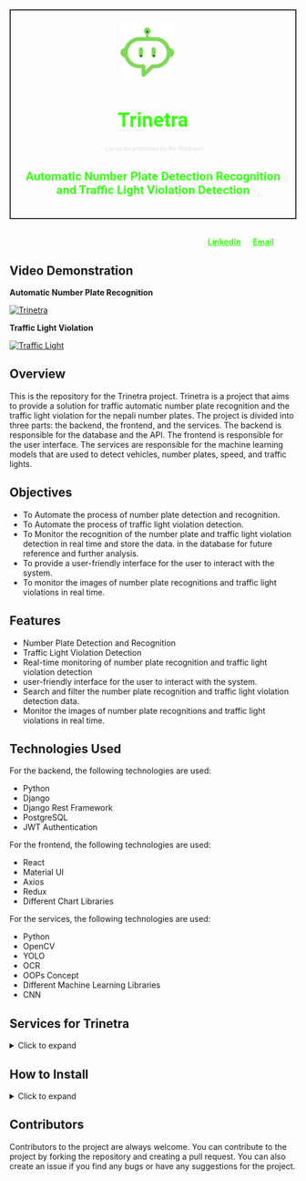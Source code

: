 <div style="border: 2px solid #333; padding: 20px; display: flex; align-items: center; justify-content: center;">
    <div style="text-align: center;">
        <img src="/results/trinetra.png" width="100" height="100" style="margin-right: 20px;">
        <h1 style="font-family: 'Roboto', sans-serif; font-size: 2.5em; color: #39FF14;">Trinetra</h1>
        <h6 style="font-family: 'Roboto', sans-serif; font-size: 0.8em; color: #e0e0e0;">- Let us be protected by the third eye!</h6>
        <h2 style="font-family: 'Roboto', sans-serif; font-size: 1.5em; color: #39FF14;">Automatic Number Plate Detection Recognition and Traffic Light Violation Detection</h2>
    </div>

</div>


<p style="color: white; font-weight: bold;">
Here, I have not provided the model that I have trained so that nobody can misuse it. If you want the model,
can contact me
at <a href="https://www.linkedin.com/in/ishworrsubedii/" style="color: #39FF14; font-weight: bold;">LinkedIn</a> or <a href="mailto:ishworr.subedi@gmail.com" style="color: #39FF14; font-weight: bold;">Email</a>
</p>

## Video Demonstration

**Automatic Number Plate Recognition**

[![Trinetra](https://i.ytimg.com/an_webp/Xz8ykJ1enbc/mqdefault_6s.webp?du=3000&sqp=CMSS-q8G&rs=AOn4CLCcr6HnWfnnb0eiodJKp8IHTomsiQ)](https://youtu.be/Xz8ykJ1enbc)

**Traffic Light Violation**

[![Traffic Light](https://i.ytimg.com/an_webp/QriQzJunH4U/mqdefault_6s.webp?du=3000&sqp=CMCa-q8G&rs=AOn4CLBVUCwnzjvG6i_yA9VekVGFjwMxug)](https://www.youtube.com/watch?v=QriQzJunH4U)

## Overview

This is the repository for the Trinetra project. Trinetra is a project that aims to provide a solution for traffic
automatic number plate recognition and the traffic light violation for the nepali number plates. The project is divided
into three parts: the backend, the frontend, and the services. The backend is
responsible for the database and the API. The frontend is responsible for the user interface. The services are
responsible for the machine learning models that are used to detect vehicles, number plates, speed, and traffic lights.

## Objectives

- To Automate the process of number plate detection and recognition.
- To Automate the process of traffic light violation detection.
- To Monitor the recognition of the number plate and traffic light violation detection in real time and store the data.
  in the database for future reference and further analysis.
- To provide a user-friendly interface for the user to interact with the system.
- To monitor the images of number plate recognitions and traffic light violations in real time.

## Features

- Number Plate Detection and Recognition
- Traffic Light Violation Detection
- Real-time monitoring of number plate recognition and traffic light violation detection
- user-friendly interface for the user to interact with the system.
- Search and filter the number plate recognition and traffic light violation detection data.
- Monitor the images of number plate recognitions and traffic light violations in real time.

## Technologies Used

For the backend, the following technologies are used:

- Python
- Django
- Django Rest Framework
- PostgreSQL
- JWT Authentication

For the frontend, the following technologies are used:

- React
- Material UI
- Axios
- Redux
- Different Chart Libraries

For the services, the following technologies are used:

- Python
- OpenCV
- YOLO
- OCR
- OOPs Concept
- Different Machine Learning Libraries
- CNN

## Services for Trinetra

<details>
<summary>Click to expand</summary>

### 1. Number Plate Detection and Recognition

- Number plate detection and recognition is the process of detecting the number plate of a vehicle and recognizing the
  characters on the number plate. The process involves the following steps:
    - Number Plate Detection
    - Number Plate Recognition

    - [ALPR](services_trinetra/alpr/README.md)

### 2. Traffic Light Violation Detection

- Traffic light violation detection is the process of detecting the violation of traffic lights by vehicles. The process
  involves the following steps:
    - Traffic Light Detection
    - Vehicle Detection
    - Traffic Light Violation Detection

    - [Traffic light violation](services_trinetra/trafficlight/README.md)

</details>

## How to Install

<details>
<summary>Click to expand</summary>

#### 1. Clone the repository

```bash
git clone https://github.com/ishworrsubedii/automatic_number_plate_detection_recognition-traffic_light_violation.git
````

#### 2. Create Environment

```bash
conda create -n trinetra python=3.10
````

#### 3. Install the requirements

```bash
pip install -r requirement
````

### Backend

For the backend, open the suitable IDE, i.e., Pycharm, and set up the Conda environment.

### Frontend

For frontend, open the suitable idea, i.e., vs. code, and open the frontend-trinetra directory.The requirements for the
frontend are:

- Node package manager needs to be installed in the system

```angular2html
npm install
```

To start the frontend, run the following command:

```angular2html
npm start 
```

To build the optimized version of the frontend, run the following command:

```angular2html
npm run build
```

### Services

#### 1. Setup

```angular2html
cd services_trinetra
```

```bash
setup.py install
```

Copy the package of the` anaconda/trinetra/dist/lib` and add it into the site-packages of the python environment

For alpr

Change the IP of ipcam inside backend_trinetra/alpr/alprservices.py to your IP.

For traffic lights

Change the IP of the ipcam inside backend_trinetra/trafficlight/trafficlightservices.py.

</details>

## Contributors

Contributors to the project are always welcome. You can contribute to the project by forking the repository and creating
a pull request. You can also create an issue if you find any bugs or have any suggestions for the project.


